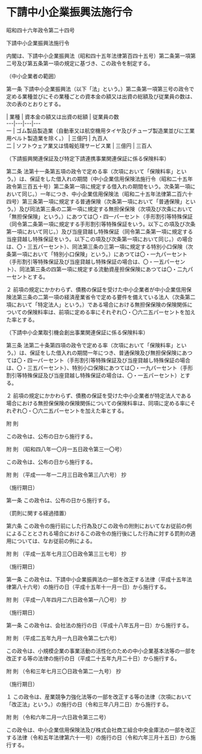 # 下請中小企業振興法施行令

昭和四十六年政令第二十四号

下請中小企業振興法施行令

内閣は、下請中小企業振興法（昭和四十五年法律第百四十五号）第二条第一項第二号及び第五条第一項の規定に基づき、この政令を制定する。

（中小企業者の範囲）

第一条 下請中小企業振興法（以下「法」という。）第二条第一項第三号の政令で定める業種並びにその業種ごとの資本金の額又は出資の総額及び従業員の数は、次の表のとおりとする。

| 業種 | 資本金の額又は出資の総額 | 従業員の数  
---|---|---|---  
一 | ゴム製品製造業（自動車又は航空機用タイヤ及びチューブ製造業並びに工業用ベルト製造業を除く。） | 三億円 | 九百人  
二 | ソフトウェア業又は情報処理サービス業 | 三億円 | 三百人  
  
（下請振興関連保証及び特定下請連携事業関連保証に係る保険料率）

第二条 法第十一条第五項の政令で定める率（次項において「保険料率」という。）は、保証をした借入れの期間（中小企業信用保険法施行令（昭和二十五年政令第三百五十号）第二条第一項に規定する借入れの期間をいう。次条第一項において同じ。）一年につき、中小企業信用保険法（昭和二十五年法律第二百六十四号）第三条第一項に規定する普通保険（次条第一項において「普通保険」という。）及び同法第三条の二第一項に規定する無担保保険（次項及び次条において「無担保保険」という。）にあつては〇・四一パーセント（手形割引等特殊保証（同令第二条第一項に規定する手形割引等特殊保証をいう。以下この項及び次条第一項において同じ。）及び当座貸越し特殊保証（同令第二条第一項に規定する当座貸越し特殊保証をいう。以下この項及び次条第一項において同じ。）の場合は、〇・三五パーセント）、同法第三条の三第一項に規定する特別小口保険（次条第一項において「特別小口保険」という。）にあつては〇・一九パーセント（手形割引等特殊保証及び当座貸越し特殊保証の場合は、〇・一五パーセント）、同法第三条の四第一項に規定する流動資産担保保険にあつては〇・二九パーセントとする。

２ 前項の規定にかかわらず、債務の保証を受けた中小企業者が中小企業信用保険法第三条の二第一項の経済産業省令で定める要件を備えている法人（次条第二項において「特定法人」という。）である場合における無担保保険の保険関係についての保険料率は、前項に定める率にそれぞれ〇・〇六二五パーセントを加えた率とする。

（下請中小企業取引機会創出事業関連保証に係る保険料率）

第三条 法第二十条第四項の政令で定める率（次項において「保険料率」という。）は、保証をした借入れの期間一年につき、普通保険及び無担保保険にあつては〇・四一パーセント（手形割引等特殊保証及び当座貸越し特殊保証の場合は、〇・三五パーセント）、特別小口保険にあつては〇・一九パーセント（手形割引等特殊保証及び当座貸越し特殊保証の場合は、〇・一五パーセント）とする。

２ 前項の規定にかかわらず、債務の保証を受けた中小企業者が特定法人である場合における無担保保険の保険関係についての保険料率は、同項に定める率にそれぞれ〇・〇六二五パーセントを加えた率とする。

附 則

この政令は、公布の日から施行する。

附 則 （昭和四八年一〇月一五日政令第三一〇号）

この政令は、公布の日から施行する。

附 則 （平成一一年一二月三日政令第三八六号） 抄

（施行期日）

第一条 この政令は、公布の日から施行する。

（罰則に関する経過措置）

第六条 この政令の施行前にした行為及びこの政令の附則においてなお従前の例によることとされる場合におけるこの政令の施行後にした行為に対する罰則の適用については、なお従前の例による。

附 則 （平成一五年七月三〇日政令第三三七号） 抄

（施行期日）

第一条 この政令は、下請中小企業振興法の一部を改正する法律（平成十五年法律第八十六号）の施行の日（平成十五年十一月一日）から施行する。

附 則 （平成一八年四月二六日政令第一八〇号） 抄

（施行期日）

第一条 この政令は、会社法の施行の日（平成十八年五月一日）から施行する。

附 則 （平成二五年九月一九日政令第二七六号）

この政令は、小規模企業の事業活動の活性化のための中小企業基本法等の一部を改正する等の法律の施行の日（平成二十五年九月二十日）から施行する。

附 則 （令和三年七月三〇日政令第二一九号） 抄

（施行期日）

１ この政令は、産業競争力強化法等の一部を改正する等の法律（次項において「改正法」という。）の施行の日（令和三年八月二日）から施行する。

附 則 （令和六年二月一六日政令第三二号）

この政令は、中小企業信用保険法及び株式会社商工組合中央金庫法の一部を改正する法律（令和五年法律第六十一号）の施行の日（令和六年三月十五日）から施行する。
